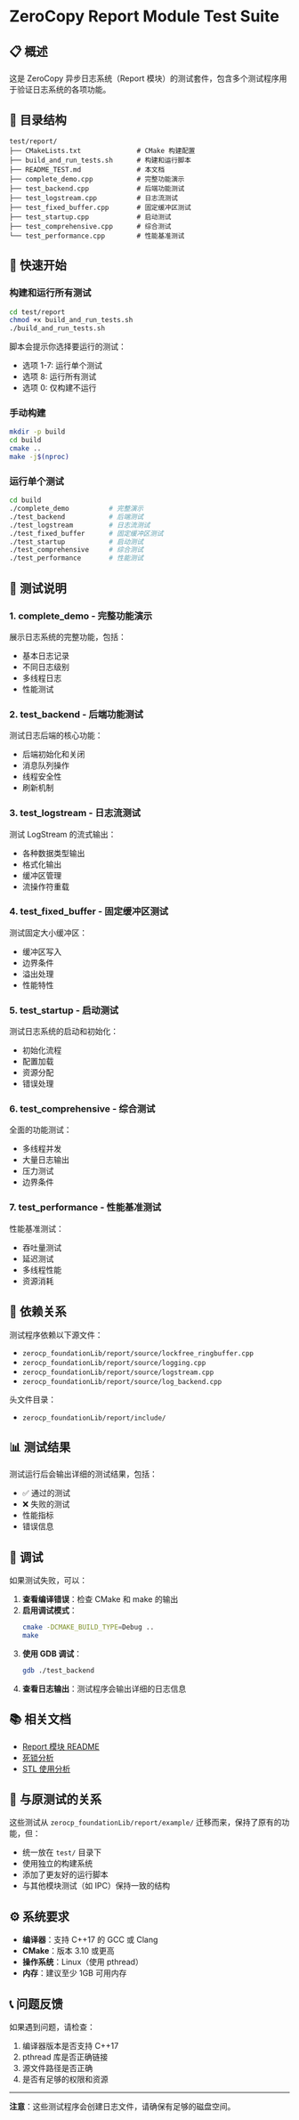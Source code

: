 # ZeroCopy Report Module Test Suite

## 📋 概述

这是 ZeroCopy 异步日志系统（Report 模块）的测试套件，包含多个测试程序用于验证日志系统的各项功能。

## 📁 目录结构

```
test/report/
├── CMakeLists.txt              # CMake 构建配置
├── build_and_run_tests.sh      # 构建和运行脚本
├── README_TEST.md              # 本文档
├── complete_demo.cpp           # 完整功能演示
├── test_backend.cpp            # 后端功能测试
├── test_logstream.cpp          # 日志流测试
├── test_fixed_buffer.cpp       # 固定缓冲区测试
├── test_startup.cpp            # 启动测试
├── test_comprehensive.cpp      # 综合测试
└── test_performance.cpp        # 性能基准测试
```

## 🚀 快速开始

### 构建和运行所有测试

```bash
cd test/report
chmod +x build_and_run_tests.sh
./build_and_run_tests.sh
```

脚本会提示你选择要运行的测试：
- 选项 1-7: 运行单个测试
- 选项 8: 运行所有测试
- 选项 0: 仅构建不运行

### 手动构建

```bash
mkdir -p build
cd build
cmake ..
make -j$(nproc)
```

### 运行单个测试

```bash
cd build
./complete_demo          # 完整演示
./test_backend           # 后端测试
./test_logstream         # 日志流测试
./test_fixed_buffer      # 固定缓冲区测试
./test_startup           # 启动测试
./test_comprehensive     # 综合测试
./test_performance       # 性能测试
```

## 📝 测试说明

### 1. complete_demo - 完整功能演示
展示日志系统的完整功能，包括：
- 基本日志记录
- 不同日志级别
- 多线程日志
- 性能测试

### 2. test_backend - 后端功能测试
测试日志后端的核心功能：
- 后端初始化和关闭
- 消息队列操作
- 线程安全性
- 刷新机制

### 3. test_logstream - 日志流测试
测试 LogStream 的流式输出：
- 各种数据类型输出
- 格式化输出
- 缓冲区管理
- 流操作符重载

### 4. test_fixed_buffer - 固定缓冲区测试
测试固定大小缓冲区：
- 缓冲区写入
- 边界条件
- 溢出处理
- 性能特性

### 5. test_startup - 启动测试
测试日志系统的启动和初始化：
- 初始化流程
- 配置加载
- 资源分配
- 错误处理

### 6. test_comprehensive - 综合测试
全面的功能测试：
- 多线程并发
- 大量日志输出
- 压力测试
- 边界条件

### 7. test_performance - 性能基准测试
性能基准测试：
- 吞吐量测试
- 延迟测试
- 多线程性能
- 资源消耗

## 🔧 依赖关系

测试程序依赖以下源文件：
- `zerocp_foundationLib/report/source/lockfree_ringbuffer.cpp`
- `zerocp_foundationLib/report/source/logging.cpp`
- `zerocp_foundationLib/report/source/logstream.cpp`
- `zerocp_foundationLib/report/source/log_backend.cpp`

头文件目录：
- `zerocp_foundationLib/report/include/`

## 📊 测试结果

测试运行后会输出详细的测试结果，包括：
- ✅ 通过的测试
- ❌ 失败的测试
- 性能指标
- 错误信息

## 🐛 调试

如果测试失败，可以：

1. **查看编译错误**：检查 CMake 和 make 的输出
2. **启用调试模式**：
   ```bash
   cmake -DCMAKE_BUILD_TYPE=Debug ..
   make
   ```
3. **使用 GDB 调试**：
   ```bash
   gdb ./test_backend
   ```
4. **查看日志输出**：测试程序会输出详细的日志信息

## 📚 相关文档

- [Report 模块 README](../../zerocp_foundationLib/report/README.md)
- [死锁分析](../../zerocp_foundationLib/report/DEADLOCK_ANALYSIS.md)
- [STL 使用分析](../../zerocp_foundationLib/report/STL_USAGE_ANALYSIS.md)

## 🔄 与原测试的关系

这些测试从 `zerocp_foundationLib/report/example/` 迁移而来，保持了原有的功能，但：
- 统一放在 `test/` 目录下
- 使用独立的构建系统
- 添加了更友好的运行脚本
- 与其他模块测试（如 IPC）保持一致的结构

## ⚙️ 系统要求

- **编译器**：支持 C++17 的 GCC 或 Clang
- **CMake**：版本 3.10 或更高
- **操作系统**：Linux（使用 pthread）
- **内存**：建议至少 1GB 可用内存

## 📞 问题反馈

如果遇到问题，请检查：
1. 编译器版本是否支持 C++17
2. pthread 库是否正确链接
3. 源文件路径是否正确
4. 是否有足够的权限和资源

---

**注意**：这些测试程序会创建日志文件，请确保有足够的磁盘空间。

